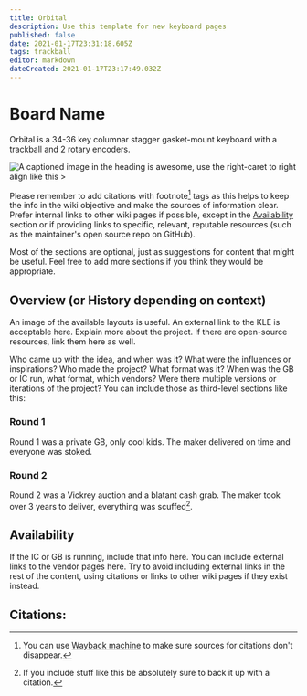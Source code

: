 ```yaml
---
title: Orbital
description: Use this template for new keyboard pages
published: false
date: 2021-01-17T23:31:18.605Z
tags: trackball
editor: markdown
dateCreated: 2021-01-17T23:17:49.032Z
---
```


# Board Name
Orbital is a 34-36 key columnar stagger gasket-mount keyboard with a trackball and 2 rotary encoders. 

![A captioned image in the heading is awesome, use the right-caret to right align like this >](/Boards/images/Orbital)

Please remember to add citations with footnote[^1] tags as this helps to keep the info in the wiki objective and make the sources of information clear. Prefer internal links to other wiki pages if possible, except in the [Availability](#availability) section or if providing links to specific, relevant, reputable resources (such as the maintainer's open source repo on GitHub).

Most of the sections are optional, just as suggestions for content that might be useful. Feel free to add more sections if you think they would be appropriate.

## Overview (or History depending on context)
An image of the available layouts is useful. An external link to the KLE is acceptable here. Explain more about the project. If there are open-source resources, link them here as well.

Who came up with the idea, and when was it? What were the influences or inspirations? Who made the project? What format was it? When was the GB or IC run, what format, which vendors? Were there multiple versions or iterations of the project? You can include those as third-level sections like this:

### Round 1
Round 1 was a private GB, only cool kids. The maker delivered on time and everyone was stoked.

### Round 2
Round 2 was a Vickrey auction and a blatant cash grab. The maker took over 3 years to deliver, everything was scuffed[^2].

## Availability
If the IC or GB is running, include that info here. You can include external links to the vendor pages here. Try to avoid including external links in the rest of the content, using citations or links to other wiki pages if they exist instead.

## Citations:
[^1]: You can use [Wayback machine](https://web.archive.org/save) to make sure sources for citations don't disappear.

[^2]: If you include stuff like this be absolutely sure to back it up with a citation.
